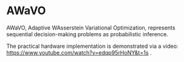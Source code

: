 # AWaVO
AWaVO, Adaptive WAsserstein Variational Optimization, represents sequential decision-making problems as probabilistic inference.

The practical hardware implementation is demonstrated via a video: https://www.youtube.com/watch?v=edqp95rHoNY&t=1s .
